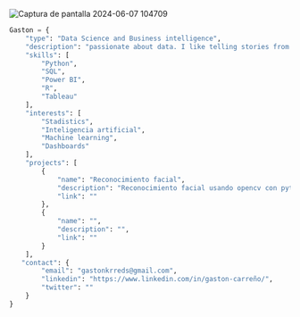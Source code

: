 ![Captura de pantalla 2024-06-07 104709](https://github.com/gastonkrreds/gastonkrreds/assets/170871992/10aa729e-d99c-4af8-8b08-511ea64f72bf)


``` py
Gaston = {
    "type": "Data Science and Business intelligence",
    "description": "passionate about data. I like telling stories from data, statistics and visualisation. I am always learning new technologies.",
    "skills": [
        "Python",
        "SQL",
        "Power BI",
        "R",
        "Tableau"
    ],
    "interests": [
        "Stadistics",
        "Inteligencia artificial",
        "Machine learning",
        "Dashboards"
    ],
    "projects": [
        {
            "name": "Reconocimiento facial",
            "description": "Reconocimiento facial usando opencv con python",
            "link": ""
        },
        {
            "name": "",
            "description": "",
            "link": ""
        }
    ],
   "contact": {
        "email": "gastonkrreds@gmail.com",
        "linkedin": "https://www.linkedin.com/in/gaston-carreño/",
        "twitter": ""
    }
}
```



<!--
**gastonkrreds/gastonkrreds** is a ✨ _special_ ✨ repository because its `README.md` (this file) appears on your GitHub profile.

Here are some ideas to get you started:

- 🔭 I’m currently working on ...
- 🌱 I’m currently learning ...
- 👯 I’m looking to collaborate on ...
- 🤔 I’m looking for help with ...
- 💬 Ask me about ...
- 📫 How to reach me: ...
- 😄 Pronouns: ...
- ⚡ Fun fact: ...
-->

